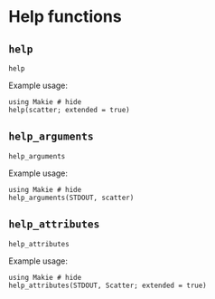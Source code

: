 # Help functions

## `help`

```@docs
help
```

Example usage:
```@example
using Makie # hide
help(scatter; extended = true)
```


## `help_arguments`

```@docs
help_arguments
```

Example usage:
```@example
using Makie # hide
help_arguments(STDOUT, scatter)
```

## `help_attributes`

```@docs
help_attributes
```

Example usage:
```@example
using Makie # hide
help_attributes(STDOUT, Scatter; extended = true)
```
